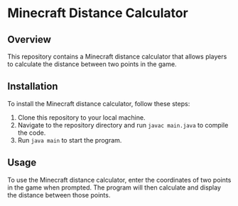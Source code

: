 # Minecraft Distance Calculator

## Overview
This repository contains a Minecraft distance calculator that allows players to calculate the distance between two points in the game.

## Installation
To install the Minecraft distance calculator, follow these steps:
1. Clone this repository to your local machine.
2. Navigate to the repository directory and run `javac main.java` to compile the code.
3. Run `java main` to start the program.

## Usage
To use the Minecraft distance calculator, enter the coordinates of two points in the game when prompted. The program will then calculate and display the distance between those points.

